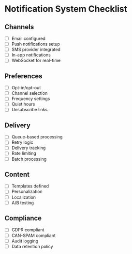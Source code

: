 # Notification System Checklist

## Channels
- [ ] Email configured
- [ ] Push notifications setup
- [ ] SMS provider integrated
- [ ] In-app notifications
- [ ] WebSocket for real-time

## Preferences
- [ ] Opt-in/opt-out
- [ ] Channel selection
- [ ] Frequency settings
- [ ] Quiet hours
- [ ] Unsubscribe links

## Delivery
- [ ] Queue-based processing
- [ ] Retry logic
- [ ] Delivery tracking
- [ ] Rate limiting
- [ ] Batch processing

## Content
- [ ] Templates defined
- [ ] Personalization
- [ ] Localization
- [ ] A/B testing

## Compliance
- [ ] GDPR compliant
- [ ] CAN-SPAM compliant
- [ ] Audit logging
- [ ] Data retention policy
